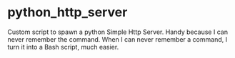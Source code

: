 # python_http_server
Custom script to spawn a python Simple Http Server. Handy because I can never remember the command.
When I can never remember a command, I turn it into a Bash script, much easier.
